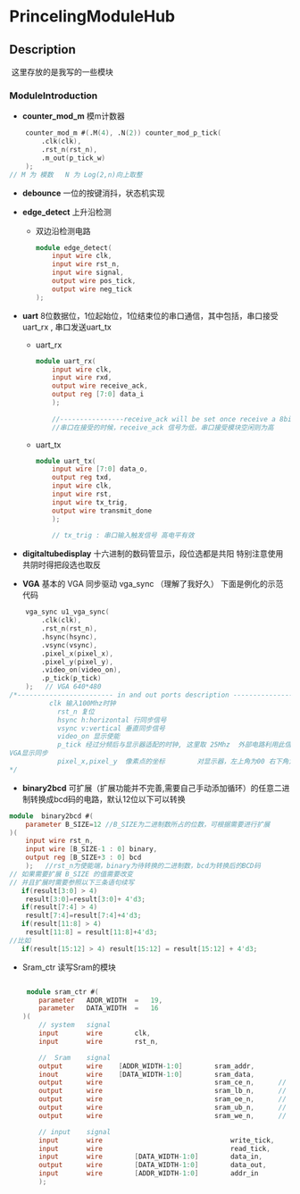 # PrincelingModuleHub

## Description

​	这里存放的是我写的一些模块

### ModuleIntroduction

- **counter_mod_m** 模m计数器

```verilog
    counter_mod_m #(.M(4), .N(2)) counter_mod_p_tick(
        .clk(clk),
        .rst_n(rst_n),
        .m_out(p_tick_w)
    );
// M 为 模数   N 为 Log(2,n)向上取整
```

- **debounce** 一位的按键消抖，状态机实现

- **edge_detect** 上升沿检测

  - 双边沿检测电路

    ```verilog
    module edge_detect(
        input wire clk,
        input wire rst_n,
        input wire signal,
        output wire pos_tick,
        output wire neg_tick
    );
    ```

    

- **uart**	8位数据位，1位起始位，1位结束位的串口通信，其中包括，串口接受uart_rx , 串口发送uart_tx

  - uart_rx

    ```verilog
    module uart_rx(
        input wire clk,
        input wire rxd,
        output wire receive_ack,
        output reg [7:0] data_i
        );
        
        //----------------receive_ack will be set once receive a 8bit data 
        //串口在接受的时候，receive_ack 信号为低，串口接受模块空闲则为高
    ```

  - uart_tx

    ```verilog
    module uart_tx(
        input wire [7:0] data_o,
        output reg txd,
        input wire clk,
        input wire rst,
        input wire tx_trig,
        output wire transmit_done
        );
        
        // tx_trig : 串口输入触发信号 高电平有效
    ```

- **digitaltubedisplay**	十六进制的数码管显示，段位选都是共阳 特别注意使用共阴时得把段选也取反

- **VGA** 	基本的 VGA 同步驱动 vga_sync  （理解了我好久） 下面是例化的示范代码

```verilog
    vga_sync u1_vga_sync(
        .clk(clk),
        .rst_n(rst_n),
        .hsync(hsync),
        .vsync(vsync),
        .pixel_x(pixel_x),
        .pixel_y(pixel_y),
        .video_on(video_on),
        .p_tick(p_tick)
    );   // VGA 640*480
/*------------------------ in and out ports description ----------------
          clk 输入100Mhz时钟
            rst_n 复位
            hsync h:horizontal 行同步信号
            vsync v:vertical 垂直同步信号
            video_on 显示使能
            p_tick 经过分频后与显示器适配的时钟, 这里取 25Mhz  外部电路利用此信号可以和
VGA显示同步
            pixel_x,pixel_y  像素点的坐标        对显示器，左上角为00 右下角为左边的边界, 如 		[639,479]
*/
```

- **binary2bcd**     可扩展（扩展功能并不完善,需要自己手动添加循环）的任意二进制转换成bcd码的电路，默认12位以下可以转换 

```verilog
module  binary2bcd #(
    parameter B_SIZE=12 //B_SIZE为二进制数所占的位数，可根据需要进行扩展 
)(
    input wire rst_n,
    input wire [B_SIZE-1 : 0] binary,
    output reg [B_SIZE+3 : 0] bcd
    );   //rst_n为使能端，binary为待转换的二进制数，bcd为转换后的BCD码      
// 如果需要扩展 B_SIZE 的值需要改变
// 并且扩展时需要参照以下三条语句续写
   if(result[3:0] > 4)            
    result[3:0]=result[3:0]+ 4'd3;      
   if(result[7:4] > 4)            
    result[7:4]=result[7:4]+4'd3;  
   if(result[11:8] > 4)   	   
	result[11:8] = result[11:8]+4'd3;
//比如
   if(result[15:12] > 4) result[15:12] = result[15:12] + 4'd3;
```

- Sram_ctr	读写Sram的模块

  ```verilog
  
   module sram_ctr #(
      parameter   ADDR_WIDTH  =   19,
      parameter   DATA_WIDTH  =   16
  )(
      // system   signal
      input       wire        clk,
      input       wire        rst_n,
  
      //  Sram    signal
      output      wire    [ADDR_WIDTH-1:0]        sram_addr,
      inout       wire    [DATA_WIDTH-1:0]        sram_data,
      output      wire                            sram_ce_n,      //  chip_enable
      output      wire                            sram_lb_n,      //  low_8_byte_enable
      output      wire                            sram_oe_n,      //  output_enable
      output      wire                            sram_ub_n,      //  high_8_byte_enable
      output      wire                            sram_we_n,      //  write_enable
  
      // input    signal
      input       wire                                write_tick,
      input       wire                                read_tick,
      input       wire        [DATA_WIDTH-1:0]        data_in,
      output      wire        [DATA_WIDTH-1:0]        data_out,
      input       wire        [ADDR_WIDTH-1:0]        addr_in
      );
  ```

  